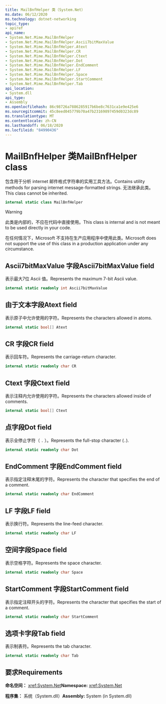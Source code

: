 ```yaml
---
title: MailBnfHelper 类（System.Net）
ms.date: 06/12/2020
ms.technology: dotnet-networking
topic_type:
- apiref
api_name:
- System.Net.Mime.MailBnfHelper
- System.Net.Mime.MailBnfHelper.Ascii7bitMaxValue
- System.Net.Mime.MailBnfHelper.Atext
- System.Net.Mime.MailBnfHelper.CR
- System.Net.Mime.MailBnfHelper.Ctext
- System.Net.Mime.MailBnfHelper.Dot
- System.Net.Mime.MailBnfHelper.EndComment
- System.Net.Mime.MailBnfHelper.LF
- System.Net.Mime.MailBnfHelper.Space
- System.Net.Mime.MailBnfHelper.StartComment
- System.Net.Mime.MailBnfHelper.Tab
api_location:
- System.dll
api_type:
- Assembly
ms.openlocfilehash: 86c98726a7886285917b6be8c7631ca1e9e425e6
ms.sourcegitcommit: 45c8eed045779b70a47b23169897459d0323dc89
ms.translationtype: MT
ms.contentlocale: zh-CN
ms.lasthandoff: 06/18/2020
ms.locfileid: "84990436"
---
```

# <a name="mailbnfhelper-class"></a><span data-ttu-id="818ad-102">MailBnfHelper 类</span><span class="sxs-lookup"><span data-stu-id="818ad-102">MailBnfHelper class</span></span>

<span data-ttu-id="818ad-103">包含用于分析 internet 邮件格式字符串的实用工具方法。</span><span class="sxs-lookup"><span data-stu-id="818ad-103">Contains utility methods for parsing internet message-formatted strings.</span></span> <span data-ttu-id="818ad-104">无法继承此类。</span><span class="sxs-lookup"><span data-stu-id="818ad-104">This class cannot be inherited.</span></span>

```csharp
internal static class MailBnfHelper
```

> [!WARNING]
> <span data-ttu-id="818ad-105">此类是内部的，不应在代码中直接使用。</span><span class="sxs-lookup"><span data-stu-id="818ad-105">This class is internal and is not meant to be used directly in your code.</span></span>
>
> <span data-ttu-id="818ad-106">在任何情况下，Microsoft 不支持在生产应用程序中使用此类。</span><span class="sxs-lookup"><span data-stu-id="818ad-106">Microsoft does not support the use of this class in a production application under any circumstance.</span></span>

## <a name="ascii7bitmaxvalue-field"></a><span data-ttu-id="818ad-107">Ascii7bitMaxValue 字段</span><span class="sxs-lookup"><span data-stu-id="818ad-107">Ascii7bitMaxValue field</span></span>

<span data-ttu-id="818ad-108">表示最大7位 Ascii 值。</span><span class="sxs-lookup"><span data-stu-id="818ad-108">Represents the maximum 7-bit Ascii value.</span></span>

```csharp
internal static readonly int Ascii7bitMaxValue
```

## <a name="atext-field"></a><span data-ttu-id="818ad-109">由于文本字段</span><span class="sxs-lookup"><span data-stu-id="818ad-109">Atext field</span></span>

<span data-ttu-id="818ad-110">表示原子中允许使用的字符。</span><span class="sxs-lookup"><span data-stu-id="818ad-110">Represents the characters allowed in atoms.</span></span>

```csharp
internal static bool[] Atext
```

## <a name="cr-field"></a><span data-ttu-id="818ad-111">CR 字段</span><span class="sxs-lookup"><span data-stu-id="818ad-111">CR field</span></span>

<span data-ttu-id="818ad-112">表示回车符。</span><span class="sxs-lookup"><span data-stu-id="818ad-112">Represents the carriage-return character.</span></span>

```csharp
internal static readonly char CR
```

## <a name="ctext-field"></a><span data-ttu-id="818ad-113">Ctext 字段</span><span class="sxs-lookup"><span data-stu-id="818ad-113">Ctext field</span></span>

<span data-ttu-id="818ad-114">表示注释内允许使用的字符。</span><span class="sxs-lookup"><span data-stu-id="818ad-114">Represents the characters allowed inside of comments.</span></span>

```csharp
internal static bool[] Ctext
```

## <a name="dot-field"></a><span data-ttu-id="818ad-115">点字段</span><span class="sxs-lookup"><span data-stu-id="818ad-115">Dot field</span></span>

<span data-ttu-id="818ad-116">表示全停止字符（ `.` ）。</span><span class="sxs-lookup"><span data-stu-id="818ad-116">Represents the full-stop character (`.`).</span></span>

```csharp
internal static readonly char Dot
```

## <a name="endcomment-field"></a><span data-ttu-id="818ad-117">EndComment 字段</span><span class="sxs-lookup"><span data-stu-id="818ad-117">EndComment field</span></span>

<span data-ttu-id="818ad-118">表示指定注释末尾的字符。</span><span class="sxs-lookup"><span data-stu-id="818ad-118">Represents the character that specifies the end of a comment.</span></span>

```csharp
internal static readonly char EndComment
```

## <a name="lf-field"></a><span data-ttu-id="818ad-119">LF 字段</span><span class="sxs-lookup"><span data-stu-id="818ad-119">LF field</span></span>

<span data-ttu-id="818ad-120">表示换行符。</span><span class="sxs-lookup"><span data-stu-id="818ad-120">Represents the line-feed character.</span></span>

```csharp
internal static readonly char LF
```

## <a name="space-field"></a><span data-ttu-id="818ad-121">空间字段</span><span class="sxs-lookup"><span data-stu-id="818ad-121">Space field</span></span>

<span data-ttu-id="818ad-122">表示空格字符。</span><span class="sxs-lookup"><span data-stu-id="818ad-122">Represents the space character.</span></span>

```csharp
internal static readonly char Space
```

## <a name="startcomment-field"></a><span data-ttu-id="818ad-123">StartComment 字段</span><span class="sxs-lookup"><span data-stu-id="818ad-123">StartComment field</span></span>

<span data-ttu-id="818ad-124">表示指定注释开头的字符。</span><span class="sxs-lookup"><span data-stu-id="818ad-124">Represents the character that specifies the start of a comment.</span></span>

```csharp
internal static readonly char StartComment
```

## <a name="tab-field"></a><span data-ttu-id="818ad-125">选项卡字段</span><span class="sxs-lookup"><span data-stu-id="818ad-125">Tab field</span></span>

<span data-ttu-id="818ad-126">表示制表符。</span><span class="sxs-lookup"><span data-stu-id="818ad-126">Represents the tab character.</span></span>

```csharp
internal static readonly char Tab
```

## <a name="requirements"></a><span data-ttu-id="818ad-127">要求</span><span class="sxs-lookup"><span data-stu-id="818ad-127">Requirements</span></span>

<span data-ttu-id="818ad-128">**命名空间：** <xref:System.Net></span><span class="sxs-lookup"><span data-stu-id="818ad-128">**Namespace:** <xref:System.Net></span></span>

<span data-ttu-id="818ad-129">**程序集：** 系统（System.dll）</span><span class="sxs-lookup"><span data-stu-id="818ad-129">**Assembly:** System (in System.dll)</span></span>
